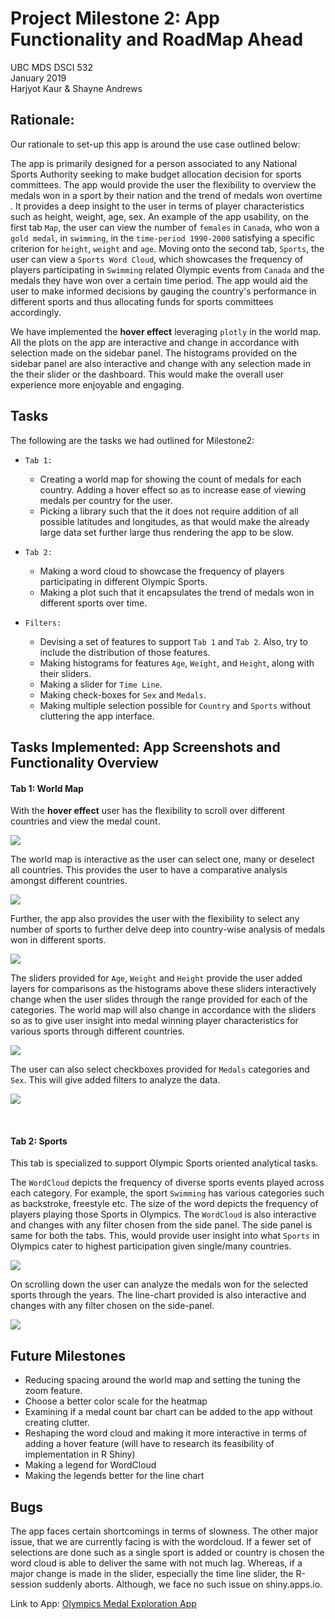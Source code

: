 # Project Milestone 2: App Functionality and RoadMap Ahead

UBC MDS DSCI 532  
January 2019   
Harjyot Kaur & Shayne Andrews


## Rationale:

Our rationale to set-up this app is around the use case outlined below:   

The app is primarily designed for a person associated to any National Sports Authority seeking to make budget allocation decision for sports committees. The app would provide the user the flexibility to overview the medals won in a sport by their nation and the trend of medals won overtime . It provides a deep insight to the user in terms of player characteristics such as height, weight, age, sex. An example of the app usability, on the first tab `Map`, the user can view the number of `females` in `Canada`, who won a `gold medal`, in `swimming`, in the `time-period 1990-2000` satisfying a specific criterion for `height`, `weight` and `age`. Moving onto the second tab, `Sports`, the user can view a `Sports Word Cloud`, which showcases the frequency of players participating in `Swimming` related Olympic events from `Canada` and the medals they have won over a certain time period. The app would aid the user to make informed decisions by gauging the country's performance in different sports and thus allocating funds for sports committees accordingly.

We have implemented  the **hover effect** leveraging `plotly` in the world map. All the plots on the app are interactive and change in accordance with selection made on the sidebar panel. The histograms provided on the sidebar panel are also interactive and change with any selection made in the their slider or the dashboard. This would make the overall user experience more enjoyable and engaging.

## Tasks
The following are the tasks we had outlined for Milestone2:
- `Tab 1:`
  - Creating a world map for showing the count of medals for each country. Adding a hover effect so as to increase ease of viewing medals per country for the user.
  - Picking a library such that the it does not require addition of all possible latitudes and longitudes, as that would make the already large data set further large thus rendering the app to be slow.

- `Tab 2:`
  - Making a word cloud to showcase the frequency of players participating in different Olympic Sports.
  - Making a plot such that it encapsulates the trend of medals won in different sports over time.

- `Filters:`
  - Devising a set of features to support `Tab 1` and `Tab 2`. Also, try to include the distribution of those features.
  - Making histograms for features `Age`, `Weight`, and `Height`, along with their sliders.
  - Making a slider for `Time Line`.
  - Making check-boxes for `Sex` and `Medals`.
  - Making multiple selection possible for `Country` and `Sports` without cluttering the app interface.

## Tasks Implemented: App Screenshots and Functionality Overview

#### **Tab 1: World Map**

With the **hover effect** user has the flexibility to scroll over different countries and view the medal count.

![](img/screenshot_1.png)

The world map is interactive as the user can select one, many or deselect all countries. This provides the user to have a comparative analysis amongst different countries.

![](img/screenshot_2.png)

Further, the app also provides the user with the flexibility to select any number of sports to further delve deep into country-wise analysis of medals won in different sports.

![](img/screenshot_3.png)

The sliders provided for `Age`, `Weight` and `Height` provide the user added layers for comparisons as the histograms above these sliders interactively change when the user slides through the range provided for each of the categories. The world map will also change in accordance with the sliders so as to give user insight into medal winning player characteristics for various sports through different countries.

![](img/screenshot_4.png)

The user can also select checkboxes provided for `Medals` categories and `Sex`. This will give added filters to analyze the data.

![](img/screenshot_5.png)

<br>

#### **Tab 2: Sports**

This tab is specialized to support Olympic Sports oriented analytical tasks.

The `WordCloud` depicts the frequency of diverse sports events played across each category. For example, the sport `Swimming` has various categories such as backstroke, freestyle etc. The size of the word depicts the frequency of players playing those Sports in Olympics. The  `WordCloud` is also interactive and changes with any filter chosen from the side panel. The side panel is same for both the tabs. This, would provide user insight into what `Sports` in Olympics cater to highest participation given single/many countries.

![](img/screenshot_6.png)

On scrolling down the user can analyze the medals won for the selected sports through the years. The line-chart provided is also interactive and changes with any filter chosen on the side-panel.

![](img/screenshot_7.png)

## Future Milestones

- Reducing spacing around the world map and setting the tuning the zoom feature.
- Choose a better color scale for the heatmap
- Examining if a medal count bar chart can be added to the app without creating clutter.
- Reshaping the word cloud and making it more interactive in terms of adding a hover feature (will have to research its feasibility of implementation in R Shiny)
- Making a legend for WordCloud
- Making the legends better for the line chart

## Bugs

The app faces certain shortcomings in terms of slowness. The other major issue, that we are currently facing is with the wordcloud. If a fewer set of selections are done such as a single sport is added or country is chosen the word cloud is able to deliver the same with not much lag. Whereas, if a major change is made in the slider, especially the time line slider, the R-session suddenly aborts. Although, we face no such issue on shiny.apps.io.

Link to App: [Olympics Medal Exploration App](https://harjyotkaur.shinyapps.io/Olympics_app/)
